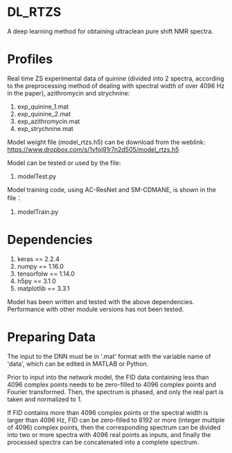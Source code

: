 # DL_RTZS
A deep learning method for obtaining ultraclean pure shift NMR spectra. 

# Profiles
Real time ZS experimental data of quinine (divided into 2 spectra, according to the preprocessing method of dealing with spectral width of over 4096 Hz in the paper), azithromycin and strychnine:
1. exp_quinine_1.mat
2. exp_quinine_2.mat
2. exp_azithromycin.mat
3. exp_strychnine.mat

Model weight file (model_rtzs.h5) can be download from the weblink: https://www.dropbox.com/s/1yfoj91r7n2d505/model_rtzs.h5

Model can be tested or used by the file:
1. modelTest.py

Model training code, using AC-ResNet and SM-CDMANE, is shown in the file：
1. modelTrain.py

# Dependencies
1. keras == 2.2.4
2. numpy == 1.16.0
3. tensorfolw == 1.14.0
4. h5py == 3.1.0
5. matplotlib == 3.3.1

Model has been written and tested with the above dependencies. Performance with other module versions has not been tested.

# Preparing Data
The input to the DNN must be in '.mat' format with the variable name of 'data', which can be edited in MATLAB or Python. 

Prior to input into the network model, the FID data containing less than 4096 complex points needs to be zero-filled to 4096 complex points and Fourier transformed. Then, the spectrum is phased,  and only the real part is taken and normalized to 1.

If FID contains more than 4096 complex points or the spectral width is larger than 4096 Hz, FID can be zero-filled to 8192 or more (integer multiple of 4096) complex points, then the corresponding spectrum can be divided into two or more spectra with 4096 real points as inputs, and finally the processed spectra can be concatenated into a complete spectrum.
